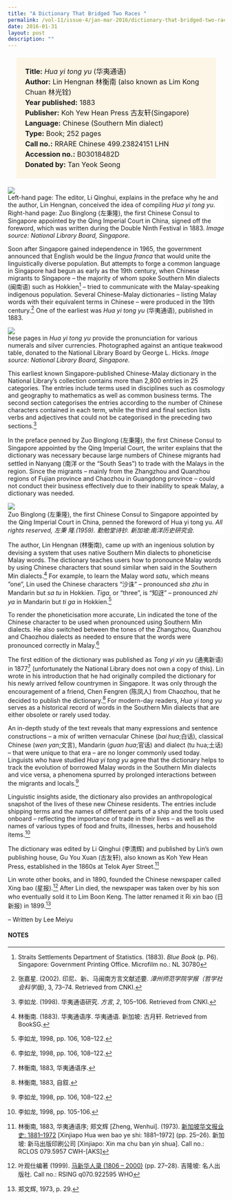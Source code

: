 ```yaml
---
title: "A Dictionary That Bridged Two Races "
permalink: /vol-11/issue-4/jan-mar-2016/dictionary-that-bridged-two-races
date: 2016-01-31
layout: post
description: ""
---
```

<span style="background-colour: #fdf5e6; padding: 20px; margin: 20px; background:#fdf5e6; display:block; font-size:1rem; line-height:1.5rem;"> 
	<b>Title:</b> <i>Hua yi tong yu</i> (华夷通语)<br>
<b>Author:</b> Lin Hengnan 林衡南 (also known as 
Lim Kong Chuan 林光铨)<br>
<b>Year published:</b> 1883<br>
<b>Publisher:</b> Koh Yew Hean Press 古友轩(Singapore)<br>
<b>Language:</b> Chinese (Southern Min dialect)<br>
<b>Type:</b> Book; 252 pages<br>
<b>Call no.:</b> RRARE Chinese 499.23824151 LHN<br>
<b>Accession no.:</b> B03018482D<br>
<b>Donated by:</b> Tan Yeok Seong
</span>

<img src="/images/vol-11-issue-4/dictionary-bridged-2-races/D1.JPG">
<div style="background-color: white;">Left-hand page: The editor, Li Qinghui, explains in the preface why he and the author, Lin Hengnan, conceived the idea of compiling <i>Hua yi tong yu</i>.<br>
Right-hand page: Zuo Binglong (左秉隆), the 
first Chinese Consul to Singapore appointed by 
the Qing Imperial Court in China, signed off the 
foreword, which was written during the Double 
Ninth Festival in 1883. <i>Image source: National 
Library Board, Singapore.</i></div>

Soon after Singapore gained independence in 1965, the government announced that English would be the *lingua franca* that would unite the linguistically diverse 
population. But attempts to forge a common language in Singapore had begun as early as the 19th century, when Chinese migrants to Singapore – the majority of 
whom spoke Southern Min dialects (闽南语) such as Hokkien[^1] – tried to communicate with the Malay-speaking indigenous population. Several Chinese-Malay dictionaries – listing Malay words with their equivalent 
terms in Chinese – were produced in the 19th century.[^2] One of the earliest was *Hua yi tong yu* (华夷通语), published in 1883.

<img src="/images/vol-11-issue-4/dictionary-bridged-2-races/D2.JPG">
<div style="background-color: white;">hese pages in <i>Hua yi tong yu</i> provide the pronunciation for various numerals and silver currencies. Photographed against an antique teakwood table, donated to the National Library Board by George L. Hicks. <i>Image source: National Library Board, Singapore.</i></div>

This earliest known Singapore-published Chinese-Malay dictionary in the National Library’s collection contains more than 2,800 entries in 25 categories. The entries include terms used in disciplines such as cosmology and geography to mathematics as well as common business terms. The second section categorises the entries 
according to the number of Chinese characters contained in each term, while the third and final section lists verbs and adjectives that could not be categorised in the preceding two sections.[^3]

In the preface penned by Zuo Binglong (左秉隆), the first Chinese Consul to Singapore appointed by the Qing Imperial Court, the writer explains that the dictionary was necessary because large numbers of Chinese 
migrants had settled in Nanyang (南洋 or the “South Seas”) to trade with the Malays in the region. Since the migrants – mainly from the Zhangzhou and Quanzhou regions of Fujian province and Chaozhou in Guangdong 
province – could not conduct their business effectively due to their inability to speak Malay, a dictionary was needed.

<img src="/images/vol-11-issue-4/dictionary-bridged-2-races/D3.JPG">
<div style="background-color: white;"> Zuo Binglong (左秉隆), the first 
Chinese Consul to Singapore appointed by the 
Qing Imperial Court in China, penned the foreword 
of Hua yi tong yu. <i>All rights reserved, 左秉
隆.(1959). 勤勉堂诗钞. 新加坡:南洋历史研究会.</i></div>

The author, Lin Hengnan (林衡南), came up with an ingenious solution by devising a system that uses native Southern Min dialects to phoneticise Malay words. The 
dictionary teaches users how to pronounce Malay words by using Chinese characters that sound similar when said in the Southern Min dialects.[^4] For example, to learn the Malay word *satu*, which means ”one”, Lin used the Chinese characters “沙诛” – pronounced *sha zhu* in Mandarin but *sa tu* in Hokkien. *Tiga*, or “three”, is “知迓” – pronounced *zhi ya* in Mandarin but *ti ga* in Hokkien.[^5]

To render the phoneticisation more accurate, Lin indicated the tone of the Chinese character to be used when pronounced using Southern Min dialects. He also switched between the tones of the Zhangzhou, Quanzhou and Chaozhou dialects as needed to ensure that the words were pronounced correctly in Malay.[^6]

The first edition of the dictionary was published as *Tong yi xin yu* (通夷新语) in 1877[^7] (unfortunately the National Library does not own a copy of this). Lin wrote in his introduction that he had originally compiled the dictionary for his newly arrived fellow countrymen in Singapore. It was only through the encouragement of a friend, Chen Fengren (陈凤人) from Chaozhou, that he decided to publish the dictionary.[^8] For modern-day readers, *Hua yi tong yu* serves as a historical record of words in the Southern Min dialects that are either obsolete or rarely used today.

An in-depth study of the text reveals that many expressions and sentence constructions – a mix of written vernacular Chinese (*bai hua*;白话), classical Chinese (*wen yan*;文言), Mandarin (*guan hua*;官话) and dialect (tu hua;土话) – that were unique to that era – are no longer commonly used today. Linguists who have studied *Hua yi tong yu* agree that the dictionary helps to track the evolution of borrowed Malay words in the Southern Min dialects and vice versa, a phenomena spurred by prolonged interactions between the migrants and locals.[^9]

Linguistic insights aside, the dictionary also provides an anthropological snapshot of the lives of these new Chinese residents. The entries include shipping terms and the names of different parts of a ship and the tools used onboard – reflecting the importance of trade in their lives – as well as the names of various types of food and fruits, illnesses, herbs and household items.[^10]

The dictionary was edited by Li Qinghui (李清辉) and published by Lin’s own publishing house, Gu You Xuan (古友轩), also known as Koh Yew Hean Press, established 
in the 1860s at Telok Ayer Street.[^11]

Lin wrote other books, and in 1890, founded the Chinese newspaper called Xing bao (星报).[^12] After Lin died, the newspaper was taken over by his son who eventually sold it to Lim Boon Keng. The latter renamed it Ri xin bao (日新报) in 1899.[^13]
 
– Written by Lee Meiyu

#### **NOTES**
[^1]:Straits Settlements Department of Statistics. (1883). *Blue Book* (p. P6). Singapore: Government Printing Office. Microfilm no.: NL 30780
[^2]:张嘉星. (2002). 印尼、新、马闽南方言文献述要. *漳州师范学院学报（哲学社会科学版)*, 3, 73–74. Retrieved from CNKI. 
[^3]:李如龙. (1998). 华夷通语研究. *方言, 2*, 105–106. Retrieved from CNKI.
[^4]:林衡南. (1883). 华夷通语序. 华夷通语. 新加坡: 古月轩. Retrieved from BookSG.
[^5]:李如龙, 1998, pp. 106, 108–122. 
[^6]:李如龙, 1998, pp. 106, 108–122. 
[^7]:林衡南, 1883, 华夷通语序.
[^8]:林衡南, 1883, 自叙.
[^9]:李如龙, 1998, pp. 106, 108–122. 
[^10]:李如龙, 1998, pp. 105-106. 
[^11]:林衡南, 1883, 华夷通语序; 郑文辉 [Zheng, Wenhui]. (1973). [新加坡华文报业史: 1881–1972](http://eservice.nlb.gov.sg/item_holding_s.aspx?bid=84469781) [Xinjiapo Hua wen bao ye shi: 1881–1972] (pp. 25–26). 新加坡: 新马出版印刷公司 [Xinjiapo: Xin ma chu ban yin shua]. Call no.: RCLOS 079.5957 CWH-[AKS]
[^12]:叶观仕编著 (1999). [马新华人录 (1806 – 2000)](https://eservice.nlb.gov.sg/item_holding.aspx?bid=9841126) (pp. 27–28). 吉隆坡: 名人出版社. Call no.: RSING q070.922595 WHO
[^13]:郑文辉, 1973, p. 29.
